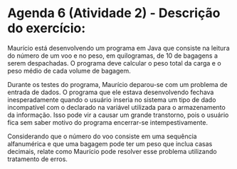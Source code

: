 # Agenda 6 (Atividade 2) - Descrição do exercício: 

Maurício está desenvolvendo um programa em Java que consiste na leitura do número de um voo e no peso, em quilogramas, de 10 de bagagens a serem despachadas. O programa deve calcular o peso total da carga e o peso médio de cada volume de bagagem.


Durante os testes do programa, Maurício deparou-se com um problema de entrada de dados. O programa que ele estava desenvolvendo fechava inesperadamente quando o usuário inseria no sistema um tipo de dado incompatível com o declarado na variável utilizada para o armazenamento da informação. Isso pode vir a causar um grande transtorno, pois o usuário fica sem saber motivo do programa encerrar-se intempestivamente.

Considerando que o número do voo consiste em uma sequência alfanumérica e que uma bagagem pode ter um peso que inclua casas decimais, relate como Maurício pode resolver esse problema utilizando tratamento de erros.
